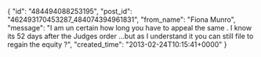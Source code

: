  {
   "id": "484494088253195",
   "post_id": "462493170453287_484074394961831",
   "from_name": "Fiona Munro",
   "message": "I am un certain how long you have to appeal the same . I know its 52 days after the Judges order ...but as I understand it you can still file to regain the equity ?",
   "created_time": "2013-02-24T10:15:41+0000"
 }
